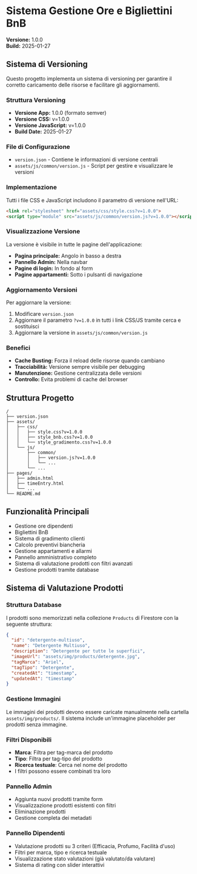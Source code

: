 # Sistema Gestione Ore e Bigliettini BnB

**Versione:** 1.0.0  
**Build:** 2025-01-27

## Sistema di Versioning

Questo progetto implementa un sistema di versioning per garantire il corretto caricamento delle risorse e facilitare gli aggiornamenti.

### Struttura Versioning

- **Versione App:** 1.0.0 (formato semver) 
- **Versione CSS:** v=1.0.0
- **Versione JavaScript:** v=1.0.0
- **Build Date:** 2025-01-27

### File di Configurazione

- `version.json` - Contiene le informazioni di versione centrali
- `assets/js/common/version.js` - Script per gestire e visualizzare le versioni

### Implementazione

Tutti i file CSS e JavaScript includono il parametro di versione nell'URL:
```html
<link rel="stylesheet" href="assets/css/style.css?v=1.0.0">
<script type="module" src="assets/js/common/version.js?v=1.0.0"></script>
```

### Visualizzazione Versione

La versione è visibile in tutte le pagine dell'applicazione:
- **Pagina principale:** Angolo in basso a destra
- **Pannello Admin:** Nella navbar
- **Pagine di login:** In fondo al form
- **Pagine appartamenti:** Sotto i pulsanti di navigazione

### Aggiornamento Versioni

Per aggiornare la versione:

1. Modificare `version.json`
2. Aggiornare il parametro `?v=1.0.0` in tutti i link CSS/JS tramite cerca e sostituisci
3. Aggiornare la versione in `assets/js/common/version.js`

### Benefici

- **Cache Busting:** Forza il reload delle risorse quando cambiano
- **Tracciabilità:** Versione sempre visibile per debugging
- **Manutenzione:** Gestione centralizzata delle versioni
- **Controllo:** Evita problemi di cache del browser

## Struttura Progetto

```
/
├── version.json
├── assets/
│   ├── css/
│   │   ├── style.css?v=1.0.0
│   │   ├── style_bnb.css?v=1.0.0
│   │   └── style_gradimento.css?v=1.0.0
│   └── js/
│       ├── common/
│       │   ├── version.js?v=1.0.0
│       │   └── ...
│       └── ...
├── pages/
│   ├── admin.html
│   ├── timeEntry.html
│   └── ...
└── README.md
```

## Funzionalità Principali

- Gestione ore dipendenti
- Bigliettini BnB
- Sistema di gradimento clienti
- Calcolo preventivi biancheria
- Gestione appartamenti e allarmi
- Pannello amministrativo completo
- Sistema di valutazione prodotti con filtri avanzati
- Gestione prodotti tramite database

## Sistema di Valutazione Prodotti

### Struttura Database
I prodotti sono memorizzati nella collezione `Products` di Firestore con la seguente struttura:
```json
{
  "id": "detergente-multiuso",
  "name": "Detergente Multiuso", 
  "description": "Detergente per tutte le superfici",
  "imageUrl": "assets/img/products/detergente.jpg",
  "tagMarca": "Ariel",
  "tagTipo": "Detergente",
  "createdAt": "timestamp",
  "updatedAt": "timestamp"
}
```

### Gestione Immagini
Le immagini dei prodotti devono essere caricate manualmente nella cartella `assets/img/products/`.
Il sistema include un'immagine placeholder per prodotti senza immagine.

### Filtri Disponibili
- **Marca**: Filtra per tag-marca del prodotto
- **Tipo**: Filtra per tag-tipo del prodotto  
- **Ricerca testuale**: Cerca nel nome del prodotto
- I filtri possono essere combinati tra loro

### Pannello Admin
- Aggiunta nuovi prodotti tramite form
- Visualizzazione prodotti esistenti con filtri
- Eliminazione prodotti
- Gestione completa dei metadati

### Pannello Dipendenti
- Valutazione prodotti su 3 criteri (Efficacia, Profumo, Facilità d'uso)
- Filtri per marca, tipo e ricerca testuale
- Visualizzazione stato valutazioni (già valutato/da valutare)
- Sistema di rating con slider interattivi